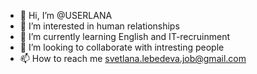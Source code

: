 - 👋 Hi, I’m @USERLANA
- 👀 I’m interested in human relationships
- 🌱 I’m currently learning English and IT-recruinment
- 💞️ I’m looking to collaborate with intresting people
- 📫 How to reach me svetlana.lebedeva.job@gmail.com

<!---
USERLANA/USERLANA is a ✨ special ✨ repository because its `README.md` (this file) appears on your GitHub profile.
You can click the Preview link to take a look at your changes.
--->

